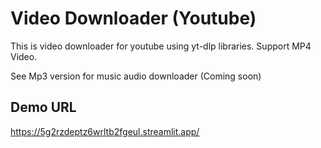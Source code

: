 # Video Downloader (Youtube)

This is video downloader for youtube using yt-dlp libraries.
Support MP4 Video. 

See Mp3 version for music audio downloader (Coming soon)



## Demo URL

https://5g2rzdeptz6wrltb2fgeul.streamlit.app/
